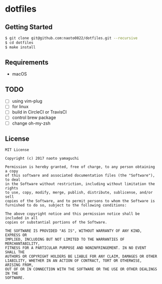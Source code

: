 # dotfiles

## Getting Started

```sh
$ git clone git@github.com:naoto0822/dotfiles.git --recursive
$ cd dotfiles
$ make install
```

## Requirements

- macOS

## TODO

- [ ] using vim-plug
- [ ] for linux
- [ ] build in CircleCI or TravisCI
- [ ] control brew package
- [ ] change oh-my-zsh

## License

```
MIT License

Copyright (c) 2017 naoto yamaguchi

Permission is hereby granted, free of charge, to any person obtaining a copy
of this software and associated documentation files (the "Software"), to deal
in the Software without restriction, including without limitation the rights
to use, copy, modify, merge, publish, distribute, sublicense, and/or sell
copies of the Software, and to permit persons to whom the Software is
furnished to do so, subject to the following conditions:

The above copyright notice and this permission notice shall be included in all
copies or substantial portions of the Software.

THE SOFTWARE IS PROVIDED "AS IS", WITHOUT WARRANTY OF ANY KIND, EXPRESS OR
IMPLIED, INCLUDING BUT NOT LIMITED TO THE WARRANTIES OF MERCHANTABILITY,
FITNESS FOR A PARTICULAR PURPOSE AND NONINFRINGEMENT. IN NO EVENT SHALL THE
AUTHORS OR COPYRIGHT HOLDERS BE LIABLE FOR ANY CLAIM, DAMAGES OR OTHER
LIABILITY, WHETHER IN AN ACTION OF CONTRACT, TORT OR OTHERWISE, ARISING FROM,
OUT OF OR IN CONNECTION WITH THE SOFTWARE OR THE USE OR OTHER DEALINGS IN THE
SOFTWARE.
```
